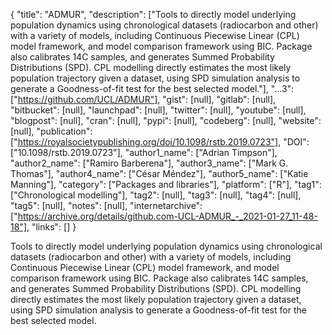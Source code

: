 {
  "title": "ADMUR",
  "description": ["Tools to directly model underlying population dynamics using chronological datasets (radiocarbon and other) with a variety of models, including Continuous Piecewise Linear (CPL) model framework, and model comparison framework using BIC. Package also calibrates 14C samples, and generates Summed Probability Distributions (SPD). CPL modelling directly estimates the most likely population trajectory given a dataset, using SPD simulation analysis to generate a Goodness-of-fit test for the best selected model."],
  "...3": ["https://github.com/UCL/ADMUR"],
  "gist": [null],
  "gitlab": [null],
  "bitbucket": [null],
  "launchpad": [null],
  "twitter": [null],
  "youtube": [null],
  "blogpost": [null],
  "cran": [null],
  "pypi": [null],
  "codeberg": [null],
  "website": [null],
  "publication": ["https://royalsocietypublishing.org/doi/10.1098/rstb.2019.0723"],
  "DOI": ["10.1098/rstb.2019.0723"],
  "author1_name": ["Adrian Timpson"],
  "author2_name": ["Ramiro Barberena"],
  "author3_name": ["Mark G. Thomas"],
  "author4_name": ["César Méndez"],
  "author5_name": ["Katie Manning"],
  "category": ["Packages and libraries"],
  "platform": ["R"],
  "tag1": ["Chronological modelling"],
  "tag2": [null],
  "tag3": [null],
  "tag4": [null],
  "tag5": [null],
  "notes": [null],
  "internetarchive": ["https://archive.org/details/github.com-UCL-ADMUR_-_2021-01-27_11-48-18"],
  "links": []
}

<!-- Generated by csv2md.R – do not edit by hand -->

Tools to directly model underlying population dynamics using chronological datasets (radiocarbon and other) with a variety of models, including Continuous Piecewise Linear (CPL) model framework, and model comparison framework using BIC. Package also calibrates 14C samples, and generates Summed Probability Distributions (SPD). CPL modelling directly estimates the most likely population trajectory given a dataset, using SPD simulation analysis to generate a Goodness-of-fit test for the best selected model.